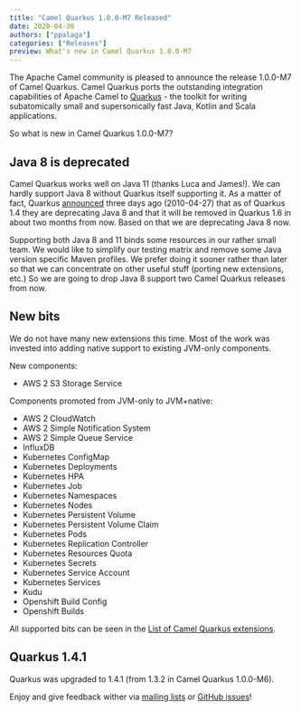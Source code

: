 ```yaml
---
title: "Camel Quarkus 1.0.0-M7 Released"
date: 2020-04-30
authors: ["ppalaga"]
categories: ["Releases"]
preview: What's new in Camel Quarkus 1.0.0-M7
---
```


The Apache Camel community is pleased to announce the release 1.0.0-M7 of Camel Quarkus. Camel Quarkus ports the
outstanding integration capabilities of Apache Camel to [Quarkus](https://quarkus.io/) - the toolkit for writing subatomically small and
supersonically fast Java, Kotlin and Scala applications.

So what is new in Camel Quarkus 1.0.0-M7?

## Java 8 is deprecated

Camel Quarkus works well on Java 11 (thanks Luca and James!). We can hardly support Java 8 without Quarkus itself
supporting it. As a matter of fact, Quarkus
[announced](https://quarkus.io/blog/quarkus-1-4-final-released/#java-8-deprecated) three days ago (2010-04-27) that
as of Quarkus 1.4 they are deprecating Java 8 and that it will be removed in Quarkus 1.6 in about two months from now.
Based on that we are deprecating Java 8 now.

Supporting both Java 8 and 11 binds some resources in our rather small team. We would like to simplify our testing
matrix and remove some Java version specific Maven profiles. We prefer doing it sooner rather than later so that we can
concentrate on other useful stuff (porting new extensions, etc.) So we are going to drop Java 8 support two Camel
Quarkus releases from now.

## New bits

We do not have many new extensions this time. Most of the work was invested into adding native support to existing
JVM-only components.

New components:

* AWS 2 S3 Storage Service

Components promoted from JVM-only to JVM+native:

* AWS 2 CloudWatch
* AWS 2 Simple Notification System
* AWS 2 Simple Queue Service
* InfluxDB
* Kubernetes ConfigMap
* Kubernetes Deployments
* Kubernetes HPA
* Kubernetes Job
* Kubernetes Namespaces
* Kubernetes Nodes
* Kubernetes Persistent Volume
* Kubernetes Persistent Volume Claim
* Kubernetes Pods
* Kubernetes Replication Controller
* Kubernetes Resources Quota
* Kubernetes Secrets
* Kubernetes Service Account
* Kubernetes Services
* Kudu
* Openshift Build Config
* Openshift Builds

All supported bits can be seen in the [List of Camel Quarkus extensions](https://camel.apache.org/camel-quarkus/latest/list-of-camel-quarkus-extensions.html).

## Quarkus 1.4.1

Quarkus was upgraded to 1.4.1 (from 1.3.2 in Camel Quarkus 1.0.0-M6).

Enjoy and give feedback wither via [mailing lists](https://camel.apache.org/manual/latest/mailing-lists.html)
or [GitHub issues](https://github.com/apache/camel-quarkus/issues)!
